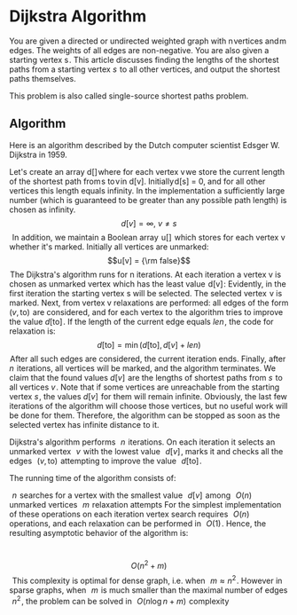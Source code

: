 # Dijkstra Algorithm
You are given a directed or undirected weighted graph with n vertices and m edges. The weights of all edges are non-negative. You are also given a starting vertex s . This article discusses finding the lengths of the shortest paths from a starting vertex $s$  to all other vertices, and output the shortest paths themselves.

This problem is also called single-source shortest paths problem.

## Algorithm
Here is an algorithm described by the Dutch computer scientist Edsger W. Dijkstra in 1959.

Let's create an array d[] where for each vertex v we store the current length of the shortest path from s to v in d[v]. Initially d[s] = 0, and for all other vertices this length equals infinity. In the implementation a sufficiently large number (which is guaranteed to be greater than any possible path length) is chosen as infinity. $$d[v] = \infty,~ v \ne s$$ 
In addition, we maintain a Boolean array  u[]  which stores for each vertex v whether it's marked. Initially all vertices are unmarked:
$$u[v] = {\rm false}$$ The Dijkstra's algorithm runs for n iterations. At each iteration a vertex v is chosen as unmarked vertex which has the least value  d[v] :
Evidently, in the first iteration the starting vertex s will be selected.
The selected vertex  v is marked. Next, from vertex v relaxations are performed: all edges of the form $(v,\text{to})$  are considered, and for each vertex $\text{to}$  the algorithm tries to improve the value $d[\text{to}]$ . If the length of the current edge equals $len$ , the code for relaxation is:
$$d[\text{to}] = \min (d[\text{to}], d[v] + len)$$ After all such edges are considered, the current iteration ends. Finally, after $n$  iterations, all vertices will be marked, and the algorithm terminates. We claim that the found values $d[v]$  are the lengths of shortest paths from $s$  to all vertices $v$ .
Note that if some vertices are unreachable from the starting vertex $s$ , the values $d[v]$  for them will remain infinite. Obviously, the last few iterations of the algorithm will choose those vertices, but no useful work will be done for them. Therefore, the algorithm can be stopped as soon as the selected vertex has infinite distance to it.

Dijkstra's algorithm performs  
$n$  iterations. On each iteration it selects an unmarked vertex  
$v$  with the lowest value  
$d[v]$ , marks it and checks all the edges  
$(v, \text{to})$  attempting to improve the value  
$d[\text{to}]$ .

The running time of the algorithm consists of:

 
$n$  searches for a vertex with the smallest value  
$d[v]$  among  
$O(n)$  unmarked vertices
 
$m$  relaxation attempts
For the simplest implementation of these operations on each iteration vertex search requires  
$O(n)$  operations, and each relaxation can be performed in  
$O(1)$ . Hence, the resulting asymptotic behavior of the algorithm is:

 
$$O(n^2+m)$$ 
This complexity is optimal for dense graph, i.e. when  
$m \approx n^2$ . However in sparse graphs, when  
$m$  is much smaller than the maximal number of edges  
$n^2$ , the problem can be solved in  
$O(n \log n + m)$  complexity
